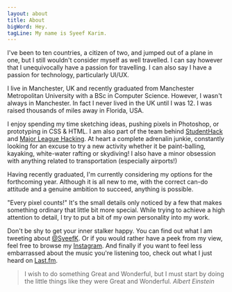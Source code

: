 ```yaml
---
layout: about
title: About
bigWord: Hey.
tagLine: My name is Syeef Karim.
---
```


I've been to ten countries, a citizen of two, and jumped out of a plane in one, but I still wouldn't consider myself as well travelled. I can say however that I unequivocally have a passion for travelling. I can also say I have a passion for technology, particularly UI/UX.

I live in Manchester, UK and recently graduated from Manchester Metropolitan University with a BSc in Computer Science. However, I wasn't always in Manchester. In fact I never lived in the UK until I was 12. I was raised thousands of miles away in Florida, USA.

I enjoy spending my time sketching ideas, pushing pixels in Photoshop, or prototyping in CSS & HTML. I am also part of the team behind <a id="links" href="http://www.studenthack.com/" target="_blank">StudentHack</a> and <a id="links" href="http://www.mlh.io" target="_blank">Major League Hacking</a>. At heart a complete adrenalin junkie, constantly looking for an excuse to try a new activity whether it be paint-balling, kayaking, white-water rafting or skydiving! I also have a minor obsession with anything related to transportation (especially airports!)



Having recently graduated, I'm currently considering my options for the forthcoming year. Although it is all new to me, with the correct can-do attitude and a genuine ambition to succeed, anything is possible.

"Every pixel counts!" It's the small details only noticed by a few that makes something ordinary that little bit more special. While trying to achieve a high attention to detail, I try to put a bit of my own personality into my work.

Don't be shy to get your inner stalker happy. You can find out what I am tweeting about <a id="links" href="http://www.twitter.com/syeefk" target="_blank">@SyeefK</a>. Or if you would rather have a peek from my view, feel free to browse my <a id="links" href="http://www.instagram.com/syeef" target="_blank">Instagram</a>. And finally if you want to feel less embarrassed about the music you're listening too, check out what I just heard on <a id="links" href="http://www.last.fm/user/Syeef" target="_blank">Last.fm</a>.

>I wish to do something Great and Wonderful, but I must start by doing the little things like they were Great and Wonderful. <cite>Albert Einstein</cite>